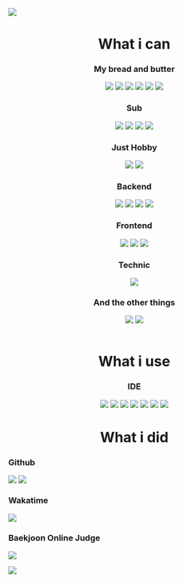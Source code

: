 <a href="https://hklee.me"><img src="https://capsule-render.vercel.app/api?type=waving&color=timeGradient&text=HK.%20Lee&height=300"/></a>
<h1 align="center">What i can</h1>
<div align="center">
  <h3 align="center">My bread and butter</h3>
  <a href="https://developer.mozilla.org/ko/docs/Web/JavaScript" style="text-decoration: none"><img src="https://img.shields.io/badge/Javascript-important?style=for-the-badge&logo=Javascript&logoColor=white"/></a>
  <a href="https://www.typescriptlang.org/" style="text-decoration: none"><img src="https://img.shields.io/badge/Typescript-3178C6?style=for-the-badge&logo=TypeScript&logoColor=white"/></a>
  <a href="https://www.w3schools.com/html/default.asp" style="text-decoration: none"><img src="https://img.shields.io/badge/HTML5-E34F26?style=for-the-badge&logo=HTML5&logoColor=white"/></a>
  <a href="https://www.w3schools.com/css/default.asp" style="text-decoration: none"><img src="https://img.shields.io/badge/CSS-1572B6?style=for-the-badge&logo=CSS3&logoColor=white"/></a>
  <a href="https://www.python.org/" style="text-decoration: none"><img src="https://img.shields.io/badge/Python-3776AB?&style=for-the-badge&logo=Python&logoColor=white"/></a>
  <a href="https://www.java.com/" style="text-decoration: none"><img src="https://img.shields.io/badge/Java-007396?&style=for-the-badge&logo=Java&logoColor=white"/></a>
  
  <h3 align="center">Sub</h3>
  <a href="https://kotlinlang.org/" style="text-decoration: none"><img src="https://img.shields.io/badge/Kotlin-0095D5?&style=for-the-badge&logo=Kotlin&logoColor=white"/></a>
  <a href="https://dart.dev/" style="text-decoration: none"><img src="https://img.shields.io/badge/Dart-0175C2?&style=for-the-badge&logo=Dart&logoColor=white"/></a>
  <a href="https://www.php.net/" style="text-decoration: none"><img src="https://img.shields.io/badge/PHP-777BB4?&style=for-the-badge&logo=PHP&logoColor=white"/></a>
  <a href="https://docs.microsoft.com/en-us/dotnet/csharp/" style="text-decoration: none"><img src="https://img.shields.io/badge/C%23-239120?&style=for-the-badge&logo=C%20Sharp&logoColor=white"/></a>
  
  <h3 align="center">Just Hobby</h3>
  <a href="https://en.cppreference.com/w/c" style="text-decoration: none"><img src="https://img.shields.io/badge/C-A8B9CC?&style=for-the-badge&logo=C&logoColor=white"/></a>
  <a href="https://en.cppreference.com/w/cpp" style="text-decoration: none"><img src="https://img.shields.io/badge/C%2B%2B-00599C?&style=for-the-badge&logo=C%2B%2B&logoColor=white"/></a>
  
  <h3 align="center">Backend</h3>
  <a href="https://nodejs.org/" style="text-decoration: none"><img src="https://img.shields.io/badge/Node.js-5455FE?style=for-the-badge&logo=Node.js&logoColor=white"/></a>
  <a href="https://expressjs.com/" style="text-decoration: none"><img src="https://img.shields.io/badge/Express-000000?style=for-the-badge&logo=Express&logoColor=white"/></a>
  <a href="https://www.mongodb.com/" style="text-decoration: none"><img src="https://img.shields.io/badge/MongoDB-47A248?style=for-the-badge&logo=MongoDB&logoColor=white"/></a>
  <a href="https://mariadb.org/" style="text-decoration: none"><img src="https://img.shields.io/badge/MariaDB-003545?style=for-the-badge&logo=MariaDB&logoColor=white"/></a>
  
  <h3 align="center">Frontend</h3>
  <a href="https://reactjs.org/" style="text-decoration: none"><img src="https://img.shields.io/badge/React-61DAFB?style=for-the-badge&logo=React&logoColor=white"/></a>
  <a href="https://flutter.dev/" style="text-decoration: none"><img src="https://img.shields.io/badge/Flutter-02569B?style=for-the-badge&logo=Flutter&logoColor=white"/></a>
  <a href="https://dotnet.microsoft.com/" style="text-decoration: none"><img src="https://img.shields.io/badge/.NET-512BD4?style=for-the-badge&logo=.NET&logoColor=white"/></a>
  
  <h3 align="center">Technic</h3>
  <a href="https://mochajs.org/" style="text-decoration: none"><img src="https://img.shields.io/badge/Mocha-8D6748?style=for-the-badge&logo=Mocha&logoColor=white"/></a>
  
  <h3 align="center">And the other things</h3>
  <a href="https://git-scm.com/" style="text-decoration: none"><img src="https://img.shields.io/badge/Git-F05032?style=for-the-badge&logo=Git&logoColor=white"/></a>
  <a href="https://github.com/" style="text-decoration: none"><img src="https://img.shields.io/badge/Github-181717?style=for-the-badge&logo=Github&logoColor=white"/></a>
</div>
<br/>
<h1 align="center">What i use</h1>
<div align="center">
  <h3 align="center">IDE</h3>
  <a href="https://visualstudio.microsoft.com/ko/" style="text-decoration: none"><img src="https://img.shields.io/badge/VS-5C2D91?&style=for-the-badge&logo=Visual%20Studio&logoColor=white"/></a>
  <a href="https://code.visualstudio.com/" style="text-decoration: none"><img src="https://img.shields.io/badge/VSC-007ACC?&style=for-the-badge&logo=Visual%20Studio%20Code&logoColor=white"/></a>
  <a href="https://github.com/cdr/code-server" style="text-decoration: none"><img src="https://img.shields.io/badge/Code%20Server-lightgray?&style=for-the-badge&logo=Visual%20Studio%20Code&logoColor=white"/></a>
  <a href="https://notepad-plus-plus.org/" style="text-decoration: none"><img src="https://img.shields.io/badge/Notepad%2B%2B-90E59A?&style=for-the-badge&logo=Notepad%2B%2B&logoColor=white"/></a>
  <a href="https://www.jetbrains.com/idea/" style="text-decoration: none"><img src="https://img.shields.io/badge/IDEA-000000?&style=for-the-badge&logo=Intellij%20IDEA&logoColor=white"/></a>
  <a href="https://www.jetbrains.com/pycharm/" style="text-decoration: none"><img src="https://img.shields.io/badge/Pycharm-000000?&style=for-the-badge&logo=Pycharm&logoColor=white"/></a>
  <a href="https://www.jetbrains.com/webstorm/" style="text-decoration: none"><img src="https://img.shields.io/badge/Webstorm-000000?&style=for-the-badge&logo=WebStorm&logoColor=white"/></a>
</div>

<h1 align="center">What i did</h1>

<h3 align="left">Github</h3>
<div>
  <a href="https://hklee.me" style="text-decoration: none"><img align="top" src="https://github-readme-stats.vercel.app/api?username=LeeHyKu&show_icons=true&theme=radical&count_private=true"/></a>
  <a href="https://hklee.me" style="text-decoration: none"><img align="top" src="https://github-readme-stats.vercel.app/api/top-langs/?username=LeeHyKu&show_icons=true&theme=radical"/></a>
</div>

<h3 align="left">Wakatime</h3>
<a href="https://hklee.me" style="text-decoration: none"><img src="https://github-readme-stats.vercel.app/api/wakatime?username=LeeHyKu&show_icons=true&theme=radical&layout=compact"/></a>

<h3 align="left">Baekjoon Online Judge</h3>
<a href="https://solved.ac/profile/hklee416" style="text-decoration: none"><img src="http://mazassumnida.wtf/api/v2/generate_badge?boj=hklee416"/></a>

<a href="https://hklee.me" style="text-decoration: none"><img src="https://capsule-render.vercel.app/api?type=waving&color=timeGradient&section=footer"/></a>
